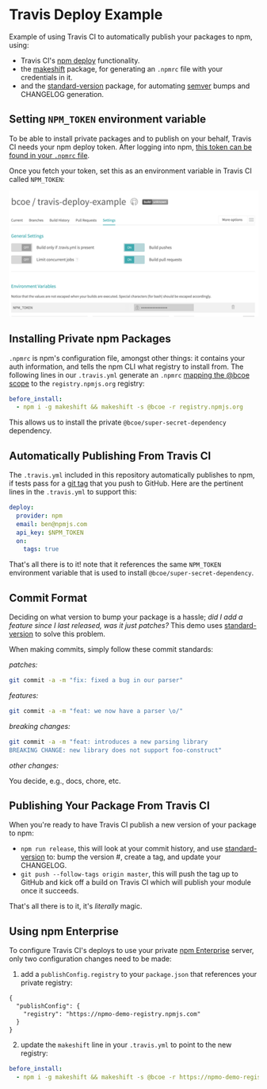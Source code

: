 # Travis Deploy Example

Example of using Travis CI to automatically publish your packages to npm, using:

* Travis CI's [npm deploy](https://docs.travis-ci.com/user/deployment/npm/) functionality.
* the [makeshift](https://github.com/nexdrew/makeshift) package, for generating an `.npmrc`
  file with your credentials in it.
* and the [standard-version](https://github.com/conventional-changelog/standard-version) package,
  for automating [semver](http://semver.org/) bumps and CHANGELOG generation.

## Setting `NPM_TOKEN` environment variable

To be able to install private packages and to publish on your behalf, Travis CI
needs your npm deploy token. After logging into npm, [this token can be found
in your `.npmrc` file](https://npme.npmjs.com/docs/workflow/travis.html#option-1-fetch-your-npm-enterprise-secret-token).

Once you fetch your token, set this as an environment variable in Travis CI called `NPM_TOKEN`:

![setting NPM_TOKEN](./screen-1.png)

## Installing Private npm Packages

`.npmrc` is npm's configuration file, amongst other things: it contains your auth information, and tells the npm
CLI what registry to install from. The following lines in our `.travis.yml` generate
an `.npmrc` [mapping the @bcoe scope](http://localhost:4000/cli/configuration.html#option-2-using-enterprise-for-private-packages-only) to the `registry.npmjs.org` registry:

```yaml
before_install:
  - npm i -g makeshift && makeshift -s @bcoe -r registry.npmjs.org
```

This allows us to install the private `@bcoe/super-secret-dependency` dependency.

## Automatically Publishing From Travis CI

The `.travis.yml` included in this repository automatically publishes to npm, if
tests pass for a [git tag](https://git-scm.com/book/en/v2/Git-Basics-Tagging) that you push to GitHub. Here
are the pertinent lines in the `.travis.yml` to support this:

```yaml
deploy:
  provider: npm
  email: ben@npmjs.com
  api_key: $NPM_TOKEN
  on:
    tags: true
```

That's all there is to it! note that it references the same `NPM_TOKEN` environment variable that
is used to install `@bcoe/super-secret-dependency`.

## Commit Format

Deciding on what version to bump your package is a hassle; _did I add a feature since I
last released, was it just patches?_ This demo uses [standard-version](https://github.com/conventional-changelog/standard-version) to solve this problem.

When making commits, simply follow these commit standards:

_patches:_

```sh
git commit -a -m "fix: fixed a bug in our parser"
```

_features:_

```sh
git commit -a -m "feat: we now have a parser \o/"
```

_breaking changes:_

```sh
git commit -a -m "feat: introduces a new parsing library
BREAKING CHANGE: new library does not support foo-construct"
```

_other changes:_

You decide, e.g., docs, chore, etc.

## Publishing Your Package From Travis CI

When you're ready to have Travis CI publish a new version of your package to npm:

* `npm run release`, this will look at your commit history, and use [standard-version](https://github.com/conventional-changelog/standard-version)
  to: bump the version #, create a tag, and update your CHANGELOG.
* `git push --follow-tags origin master`, this will push the tag up to GitHub
  and kick off a build on Travis CI which will publish your module once it succeeds.

That's all there is to it, it's _literally_ magic.

## Using npm Enterprise

To configure Travis CI's deploys to use your private [npm Enterprise](https://www.npmjs.com/enterprise)
server, only two configuration changes need to be made:

1. add a `publishConfig.registry` to your `package.json` that references your
   private registry:

  ```
  {
    "publishConfig": {
      "registry": "https://npmo-demo-registry.npmjs.com"
    }
  }
  ```

2. update the `makeshift` line in your `.travis.yml` to point to the new registry:

  ```yaml
  before_install:
    - npm i -g makeshift && makeshift -s @bcoe -r https://npmo-demo-registry.npmjs.com
  ```
